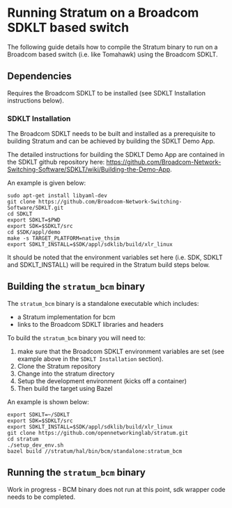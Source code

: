 # Running Stratum on a Broadcom SDKLT based switch

The following guide details how to compile the Stratum binary to run on a Broadcom based switch (i.e. like Tomahawk) using the Broadcom SDKLT.

## Dependencies

Requires the Broadcom SDKLT to be installed (see SDKLT Installation instructions below).

### SDKLT Installation

The Broadcom SDKLT needs to be built and installed as a prerequisite to building Stratum and can be achieved by building the SDKLT Demo App.

The detailed instructions for building the SDKLT Demo App are contained in the SDKLT github repository here: https://github.com/Broadcom-Network-Switching-Software/SDKLT/wiki/Building-the-Demo-App.

An example is given below:

```
sudo apt-get install libyaml-dev
git clone https://github.com/Broadcom-Network-Switching-Software/SDKLT.git
cd SDKLT
export SDKLT=$PWD
export SDK=$SDKLT/src
cd $SDK/appl/demo
make -s TARGET_PLATFORM=native_thsim
export SDKLT_INSTALL=$SDK/appl/sdklib/build/xlr_linux
```

It should be noted that the environment variables set here (i.e. SDK, SDKLT and SDKLT_INSTALL) will be required in the Stratum build steps below.

## Building the `stratum_bcm` binary

The `stratum_bcm` binary is a standalone executable which includes:
- a Stratum implementation for bcm
- links to the Broadcom SDKLT libraries and headers

To build the `stratum_bcm` binary you will need to:
1. make sure that the Broadcom SDKLT environment variables are set (see example above in the `SDKLT Installation` section). 
2. Clone the Stratum repository
3. Change into the stratum directory
4. Setup the development environment (kicks off a container)
5. Then build the target using Bazel

An example is shown below:

```
export SDKLT=~/SDKLT
export SDK=$SDKLT/src
export SDKLT_INSTALL=$SDK/appl/sdklib/build/xlr_linux
git clone https://github.com/opennetworkinglab/stratum.git
cd stratum
./setup_dev_env.sh
bazel build //stratum/hal/bin/bcm/standalone:stratum_bcm
```

## Running the `stratum_bcm` binary

Work in progress - BCM binary does not run at this point, sdk wrapper code
needs to be completed.
